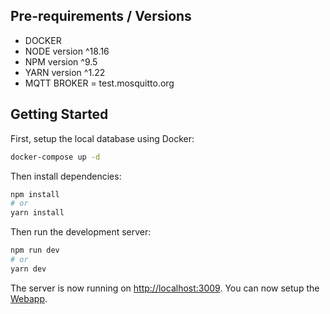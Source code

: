 ## Pre-requirements / Versions

- DOCKER
- NODE version ^18.16
- NPM version ^9.5
- YARN version ^1.22
- MQTT BROKER = test.mosquitto.org

## Getting Started

First, setup the local database using Docker:

```bash
docker-compose up -d
```

Then install dependencies:

```bash
npm install
# or
yarn install
```

Then run the development server:

```bash
npm run dev
# or
yarn dev
```

The server is now running on [http://localhost:3009](http://localhost:3009).
You can now setup the [Webapp](https://github.com/tkaing/eversun-test).